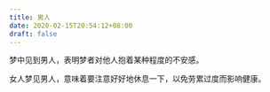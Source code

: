 ```yaml
---
title: 男人
date: 2020-02-15T20:54:12+08:00
draft: false
---
```


梦中见到男人，表明梦者对他人抱着某种程度的不安感。


女人梦见男人，意味着要注意好好地休息一下，以免劳累过度而影响健康。
